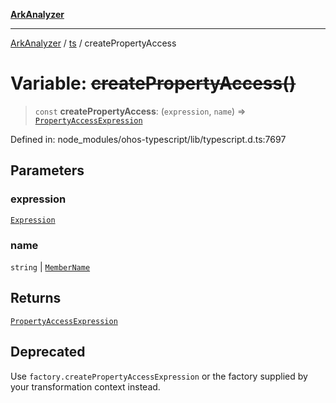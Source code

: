 [**ArkAnalyzer**](../../../../README.md)

***

[ArkAnalyzer](../../../../globals.md) / [ts](../README.md) / createPropertyAccess

# Variable: ~~createPropertyAccess()~~

> `const` **createPropertyAccess**: (`expression`, `name`) => [`PropertyAccessExpression`](../interfaces/PropertyAccessExpression.md)

Defined in: node\_modules/ohos-typescript/lib/typescript.d.ts:7697

## Parameters

### expression

[`Expression`](../interfaces/Expression.md)

### name

`string` | [`MemberName`](../type-aliases/MemberName.md)

## Returns

[`PropertyAccessExpression`](../interfaces/PropertyAccessExpression.md)

## Deprecated

Use `factory.createPropertyAccessExpression` or the factory supplied by your transformation context instead.
